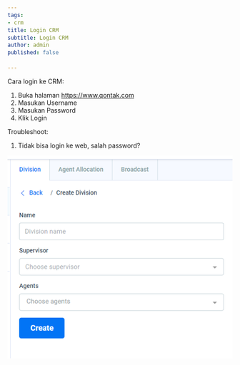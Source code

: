 ```yaml
---
tags:
- crm
title: Login CRM
subtitle: Login CRM
author: admin
published: false

---
```

Cara login ke CRM:

1. Buka halaman https://www.qontak.com
2. Masukan Username
3. Masukan Password
4. Klik Login

Troubleshoot:

1. Tidak bisa login ke web, salah password?

![](/uploads/form-create-division.png)